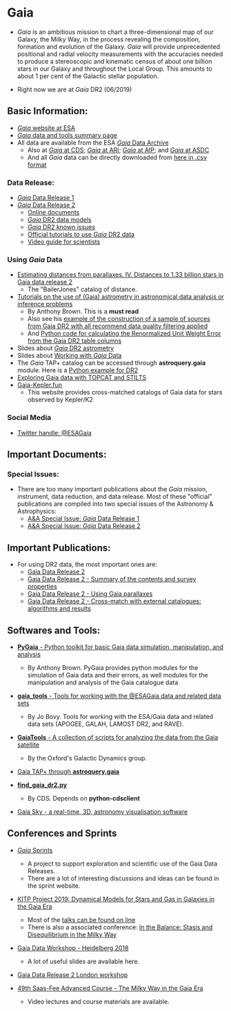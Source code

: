 # Gaia

* _Gaia_ is an ambitious mission to chart a three-dimensional map of our Galaxy, the Milky Way, in the process revealing the composition, formation and evolution of the Galaxy. _Gaia_ will provide unprecedented positional and radial velocity measurements with the accuracies needed to produce a stereoscopic and kinematic census of about one billion stars in our Galaxy and throughout the Local Group. This amounts to about 1 per cent of the Galactic stellar population.

* Right now we are at _Gaia_ DR2 (06/2019)

## Basic Information:

- [_Gaia_ website at ESA](http://sci.esa.int/gaia/)
- [_Gaia_ data and tools summary page](https://www.cosmos.esa.int/web/gaia/data)
- All data are available from the ESA [_Gaia_ Data Archive](http://gea.esac.esa.int/archive/)
    * Also at [_Gaia_ at CDS](http://cdsweb.u-strasbg.fr/gaia); [_Gaia_ at ARI](http://gaia.ari.uni-heidelberg.de/); [_Gaia_ at AIP](https://gaia.aip.de/); and [_Gaia_ at ASDC](http://gaiaportal.asdc.asi.it/)
    * And all _Gaia_ data can be directly downloaded from [here in .csv format](http://cdn.gea.esac.esa.int/Gaia/)

### Data Release:

- [_Gaia_ Data Release 1](http://sci.esa.int/gaia/58275-data-release-1/)
- [_Gaia_ Data Release 2](http://sci.esa.int/gaia/60243-data-release-2/)
    * [Online documents](http://gea.esac.esa.int/archive/documentation/GDR2/index.html)
    * [_Gaia_ DR2 data models](http://gea.esac.esa.int/archive/documentation/GDR2/Gaia_archive/chap_datamodel/)
    * [_Gaia_ DR2 known issues](https://www.cosmos.esa.int/web/gaia/dr2-known-issues)
    * [Official tutorials to use _Gaia_ DR2 data](http://gea.esac.esa.int/archive-help/index.html)
    * [Video guide for scientists](https://www.cosmos.esa.int/web/gaia/guide-to-scientists#video6)

### Using _Gaia_ Data

* [Estimating distances from parallaxes. IV. Distances to 1.33 billion stars in Gaia data release 2](http://www.mpia.de/~calj/gdr2_distances/main.html)
    - The "BailerJones" catalog of distance.
* [Tutorials on the use of (Gaia) astrometry in astronomical data analysis or inference problems](https://github.com/agabrown/astrometry-inference-tutorials)
    - By Anthony Brown. This is a **must read**
    - Also see his [example of the construction of a sample of sources from Gaia DR2 with all recommend data quality filtering applied](https://github.com/agabrown/gaiadr2-6dgold-example)
    - And [Python code for calculating the Renormalized Unit Weight Error from the Gaia DR2 table columns](https://github.com/agabrown/gaiadr2-ruwe-tools)
* Slides about [_Gaia_ DR2 astrometry](https://www.cosmos.esa.int/documents/29201/1770596/Lindegren_GaiaDR2_Astrometry_extended.pdf/1ebddb25-f010-6437-cb14-0e360e2d9f09)
* Slides about [Working with _Gaia_ Data](https://www.cosmos.esa.int/documents/915837/915858/2016_11_02_dr1Workshop_AlcioneMora.pdf/39b2492b-e74c-4b28-bd1f-71258b25fd08)
* The _Gaia_ TAP+ catalog can be accessed through __astroquery.gaia__ module. Here is a [Python example for DR2](https://gea.esac.esa.int/archive-help/tutorials/python_cluster/index.html)
* [Exploring Gaia data with TOPCAT and STILTS](http://www.euro-vo.org/sites/default/files/documents/tutorial-topcat-stilts_2018Nov.pdf)
* [Gaia-Kepler.fun](https://gaia-kepler.fun/)
    - This website provides cross-matched catalogs of Gaia data for stars observed by Kepler/K2

### Social Media

- [Twitter handle: @ESAGaia](https://twitter.com/ESAGaia)

## Important Documents:

### Special Issues:

* There are too many important publications about the _Gaia_ mission, instrument, data reduction, and data release. Most of these "official" publications are compiled into two special issues of the Astronomy & Astrophysics:
    - [A&A Special Issue: _Gaia_ Data Release 1](https://www.aanda.org/component/toc/?task=topic&id=641)
    - [A&A Special Issue: _Gaia_ Data Release 2](https://www.aanda.org/component/toc/?task=topic&id=922)

## Important Publications:

* For using DR2 data, the most important ones are:
    - [Gaia Data Release 2](https://www.aanda.org/articles/aa/pdf/2018/08/aa33955-18.pdf)
    - [Gaia Data Release 2 - Summary of the contents and survey properties](https://www.aanda.org/articles/aa/pdf/2018/08/aa33051-18.pdf)
    - [Gaia Data Release 2 - Using Gaia parallaxes](https://www.aanda.org/articles/aa/pdf/2018/08/aa32964-18.pdf)
    - [Gaia Data Release 2 - Cross-match with external catalogues: algorithms and results](https://www.aanda.org/articles/aa/pdf/2019/01/aa34142-18.pdf)


## Softwares and Tools:

* [__PyGaia__ - Python toolkit for basic Gaia data simulation, manipulation, and analysis](https://github.com/agabrown/PyGaia)
    - By Anthony Brown. PyGaia provides python modules for the simulation of Gaia data and their errors, as well modules for the manipulation and analysis of the Gaia catalogue data
* [__gaia_tools__ - Tools for working with the @ESAGaia data and related data sets](https://github.com/jobovy/gaia_tools)
    - By Jo Bovy. Tools for working with the ESA/Gaia data and related data sets (APOGEE, GALAH, LAMOST DR2, and RAVE).
* [__GaiaTools__ - A collection of scripts for analyzing the data from the Gaia satellite](https://github.com/GalacticDynamics-Oxford/GaiaTools)
    - By the Oxford's Galactic Dynamics group.

* [Gaia TAP+ through __astroquery.gaia__](https://astroquery.readthedocs.io/en/latest/gaia/gaia.html)
* [__find_gaia_dr2.py__](http://cds.u-strasbg.fr/resources/doku.php?id=cdsclient:doc-find_gaia_dr2)
    - By CDS. Depends on __python-cdsclient__
* [Gaia Sky - a real-time, 3D, astronomy visualisation software](https://zah.uni-heidelberg.de/institutes/ari/gaia/outreach/gaiasky/)

## Conferences and Sprints

* [_Gaia_ Sprints](http://gaia.lol/)
    * A project to support exploration and scientific use of the Gaia Data Releases.
    * There are a lot of interesting discussions and ideas can be found in the sprint website.

* [KITP Project 2019: Dynamical Models for Stars and Gas in Galaxies in the Gaia Era](https://www.kitp.ucsb.edu/activities/gaia19)
    * Most of the [talks can be found on line](http://online.kitp.ucsb.edu/online/gaia19/)
    * There is also a associated conference: [In the Balance: Stasis and Disequilibrium in the Milky Way](https://www.kitp.ucsb.edu/activities/gaia-c19)

* [Gaia Data Workshop - Heidelberg 2018](http://gaia.ari.uni-heidelberg.de/gaia-workshop-2018/)
    * A lot of useful slides are available here.
* [Gaia Data Release 2 London workshop](https://www.gaia.ac.uk/science/workshops/gaia-dr2-london-may18)

* [49th Saas-Fee Advanced Course - The Milky Way in the Gaia Era](https://www.physik.uzh.ch/events/sf2019/)
    * Video lectures and course materials are available.
